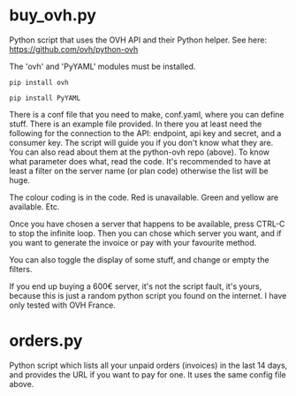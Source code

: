 # buy_ovh.py
Python script that uses the OVH API and their Python helper. See here: https://github.com/ovh/python-ovh

The 'ovh' and 'PyYAML' modules must be installed.
```
pip install ovh
```
```
pip install PyYAML
```

There is a conf file that you need to make, conf.yaml, where you can define stuff. There is an example file provided.
In there you at least need the following for the connection to the API: endpoint, api key and secret, and a consumer key. The script will guide you if you don't know what they are. You can also read about them at the python-ovh repo (above).
To know what parameter does what, read the code.
It's recommended to have at least a filter on the server name (or plan code) otherwise the list will be huge.

The colour coding is in the code. Red is unavailable. Green and yellow are available. Etc.

Once you have chosen a server that happens to be available, press CTRL-C to stop the infinite loop.
Then you can chose which server you want, and if you want to generate the invoice or pay with your favourite method.

You can also toggle the display of some stuff, and change or empty the filters.

If you end up buying a 600€ server, it's not the script fault, it's yours, because this is just a random python script you found on the internet.
I have only tested with OVH France.

# orders.py
Python script which lists all your unpaid orders (invoices) in the last 14 days, and provides the URL if you want to pay for one.
It uses the same config file above.